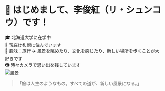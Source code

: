 # 👋 はじめまして、李俊紅（リ・シュンコウ）です！

🎓 北海道大学に在学中  
📍 現在は札幌に住んでいます  
🌱 趣味：旅行 ✈️ 風景を眺めたり、文化を感じたり、新しい場所を歩くことが大好きです  
📷 時々カメラで思い出を残しています  
![風景](.jpg)
> 「旅は人生のようなもの。すべての道が、新しい風景になる。」
